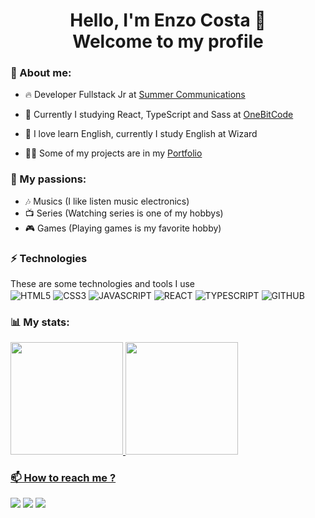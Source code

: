 <h1 align="center"> Hello, I'm Enzo Costa 👋 <br> Welcome to my profile</h1>

### 🌻 About me:
 - 🔥 Developer Fullstack Jr at <a href="https://www.linkedin.com/company/summer-comunica-o/">Summer Communications </a>
 
 - 🌱 Currently I studying React, TypeScript and Sass at <a href="https://programador.onebitcode.com/">OneBitCode </a>
 
 - 🚀 I love learn English, currently I study English at Wizard
 
 - 👨‍💻 Some of my projects are in my <a href="https://enzoxavier1001.github.io/my-portfolio/">Portfolio </a>
 
### 👯 My passions:
- 🎶 Musics (I like listen music electronics)
- 📺 Series (Watching series is one of my hobbys)
- 🎮 Games (Playing games is my favorite hobby)

### ⚡ Technologies
<p style="margin: 0px;">These are some technologies and tools I use </p>
<div>
<img align="center" alt="HTML5" 
src="https://img.shields.io/badge/HTML5-E34F26?style=for-the-badge&logo=html5&logoColor=white">
<img align="center" alt="CSS3" 
src="https://img.shields.io/badge/CSS3-1572B6?style=for-the-badge&logo=css3&logoColor=white">
<img align="center" alt="JAVASCRIPT" 
src="https://img.shields.io/badge/JavaScript-F7DF1E?style=for-the-badge&logo=javascript&logoColor=black">
<img align="center" alt="REACT" 
src="https://img.shields.io/badge/React-20232A?style=for-the-badge&logo=react&logoColor=61DAFB">
<img align="center" alt="TYPESCRIPT"
src="https://img.shields.io/badge/typescript-%23007ACC.svg?style=for-the-badge&logo=typescript&logoColor=white"> 
<img align="center" alt="GITHUB"
src="https://img.shields.io/badge/GitHub-100000?style=for-the-badge&logo=github&logoColor=white"> 
<div>

### 📊 My stats:

<div>
  <a href="https://github.com/enzoxavier1001">
  <img height="180em" src="https://github-readme-stats.vercel.app/api?username=enzoxavier1001&show_icons=true&theme=onedark&include_all_commits=true&count_private=true"/>
  <img height="180em" src="https://github-readme-stats.vercel.app/api/top-langs/?username=enzoxavier1001&layout=compact&langs_count=7&theme=onedark"/>
</div>

### 📫 How to reach me ?
  <a href="https://www.linkedin.com/in/enzocosta07/" target="_blank"><img src="https://img.shields.io/badge/-LinkedIn-%230077B5?style=for-the-badge&logo=linkedin&logoColor=white" target="_blank"></a> 
    <a href="https://www.instagram.com/enzocx_" target="_blank"><img src="https://img.shields.io/badge/-Instagram-%23E4405F?style=for-the-badge&logo=instagram&logoColor=white" target="_blank"></a>
  <a href = "mailto:enzo_costa7@hotmail.com"><img src="https://img.shields.io/badge/Microsoft_Outlook-0078D4?style=for-the-badge&logo=microsoft-outlook&logoColor=white" target="_blank"></a>

</div>
